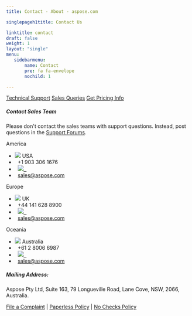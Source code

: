 ```yaml
---
title: Contact - About - aspose.com

singlepageh1title: Contact Us

linktitle: contact
draft: false
weight: 1
layout: "single"
menu:
   sidebarmenu: 
       name: Contact
       pre: fa fa-envelope
       nochild: 1

---
```


<div class="box1 bor-btm">
<a class="btn btn-info btn-lg" href="https://forum.aspose.com">Technical Support</a> 
<a class="btn btn-info btn-lg" href="https://forum.aspose.com/c/purchase"><span class="glyphicon glyphicon-circle-arrow-right"> </span> Sales Queries</a> 
<a class="btn btn-info btn-lg" href="https://purchase.aspose.com/pricing"><span class="glyphicon glyphicon-circle-arrow-right"> </span> Get Pricing Info</a>
</div>
<div class="box1"> <h5>Contact Sales Team</h5>
<p>Please don't contact the sales teams with support questions. Instead, post questions in the <a href="https://forum.aspose.com" shape="rect">Support Forums</a>.</p>
 </div>
 <div class="row panel-container2">
<div class="col-md-4">
<div class="panel panel-default">
<div class="panel-heading">America</div>
<div class="panel-body">
<ul class="list-unstyled"><li><img src="/templates/brand/images/icons/CountryFlag-US.png"> USA</li>
<li><i class="fa fa-phone">&nbsp;</i> +1 903 306 1676</li>
<li><i class="fa fa-skype">&nbsp;</i> <a href="skype:asposeptyltd.sales?call" shape="rect"><img src="/templates/brand/images/icons/skypeStatus-Icon.png">&nbsp;&nbsp;</a></li>
<li><i class="fa fa-envelope">&nbsp;</i> <span id="cloaka28bfb835e4f5c667e7142bdb28f4cee"><a href="mailto:sales@aspose.com">sales@aspose.com</a></span></li>
</ul></div>
</div>
</div>
<!--/ -->
<div class="col-md-4">
<div class="panel panel-default">
<div class="panel-heading">Europe</div>
<div class="panel-body">
<ul class="list-unstyled"><li><img src="/templates/brand/images/icons/CountryFlag-UK.png"> UK</li>
<li><i class="fa fa-phone">&nbsp;</i> +44 141 628 8900</li>
<li><i class="fa fa-skype">&nbsp;</i> <a href="skype:asposeptyltd.sales?call" shape="rect"><img src="/templates/brand/images/icons/skypeStatus-Icon.png">&nbsp;&nbsp;</a></li>
<li><i class="fa fa-envelope">&nbsp;</i> <span id="cloakfccf278950cb3a1d6a773858f5f3ff9d"><a href="mailto:sales@aspose.com">sales@aspose.com</a></span></li>
</ul></div>
</div>
</div>
<div class="col-md-4">
<div class="panel panel-default">
<div class="panel-heading">Oceania</div>
<div class="panel-body">
<ul class="list-unstyled"><li><img src="/templates/brand/images/icons/CountryFlag-AUSTRALIA.png"> Australia</li>
<li><i class="fa fa-phone">&nbsp;</i> +61 2 8006 6987</li>
<li><i class="fa fa-skype">&nbsp;</i> <a href="skype:asposeptyltd.sales?call" shape="rect"><img src="/templates/brand/images/icons/skypeStatus-Icon.png">&nbsp;&nbsp;</a></li>
<li><i class="fa fa-envelope">&nbsp;</i> <span id="cloak796f46c8581b9287f2f2a8f6eb79aeba"><a href="mailto:sales@aspose.com">sales@aspose.com</a></span></li>
</ul></div>
</div>
</div>
</div>
<div class="clearall"> </div>
<div class="box1"><h5>Mailing Address:</h5>

Aspose Pty Ltd, Suite 163, 79 Longueville Road, Lane Cove, NSW, 2066, Australia.

 [File a Complaint](/contact/complaint) | [Paperless Policy](/legal/paperless-policy) | [No Checks Policy](https://purchase.aspose.com/policies/no-checks)</div>